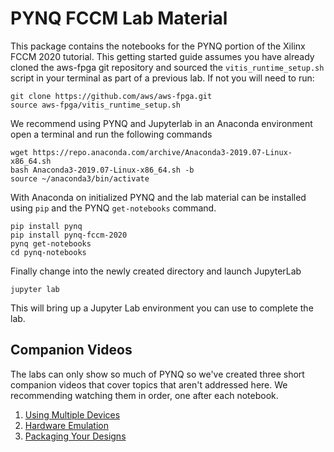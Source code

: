 # PYNQ FCCM Lab Material

This package contains the notebooks for the PYNQ portion of the Xilinx FCCM 2020 tutorial. This getting started guide assumes you have already cloned the aws-fpga git repository and sourced the `vitis_runtime_setup.sh` script in your terminal as part of a previous lab. If not you will need to run:

```
git clone https://github.com/aws/aws-fpga.git
source aws-fpga/vitis_runtime_setup.sh
```


We recommend using PYNQ and Jupyterlab in an Anaconda environment open a terminal and run the following commands

```
wget https://repo.anaconda.com/archive/Anaconda3-2019.07-Linux-x86_64.sh
bash Anaconda3-2019.07-Linux-x86_64.sh -b
source ~/anaconda3/bin/activate
```

With Anaconda on initialized PYNQ and the lab material can be installed using `pip` and the PYNQ `get-notebooks` command.

```
pip install pynq
pip install pynq-fccm-2020
pynq get-notebooks
cd pynq-notebooks
```

Finally change into the newly created directory and launch JupyterLab

```
jupyter lab
```

This will bring up a Jupyter Lab environment you can use to complete the lab.

## Companion Videos

The labs can only show so much of PYNQ so we've created three short companion videos that cover topics that aren't addressed here. We recommending watching them in order, one after each notebook.

 1. [Using Multiple Devices](https://youtu.be/tk2XDW-Hpco)
 2. [Hardware Emulation](https://youtu.be/ylVEo0d83iM)
 3. [Packaging Your Designs](https://youtu.be/S2oSliWHpsA)
